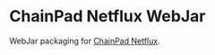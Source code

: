 # ChainPad Netflux WebJar

WebJar packaging for [ChainPad Netflux](https://github.com/xwiki-labs/chainpad-netflux).
